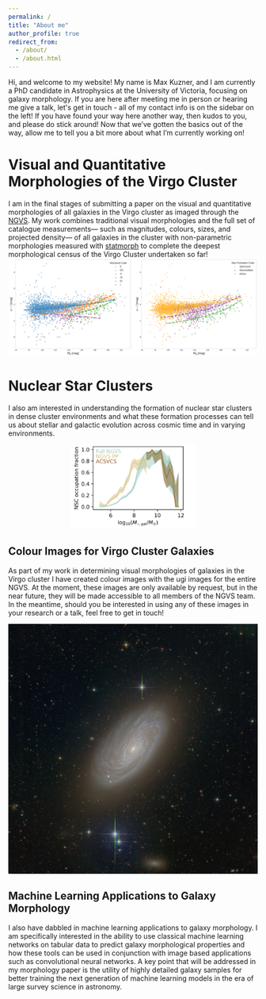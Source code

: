 ```yaml
---
permalink: /
title: "About me"
author_profile: true
redirect_from: 
  - /about/
  - /about.html
---
```


Hi, and welcome to my website! My name is Max Kuzner, and I am currently a PhD candidate in Astrophysics at the University of Victoria, focusing on galaxy morphology. If you are here after meeting me in person or hearing me give a talk, let's get in touch - all of my contact info is on the sidebar on the left! If you have found your way here another way, then kudos to you, and please do stick around! Now that we’ve gotten the basics out of the way, allow me to tell you a bit more about what I’m currently working on!

Visual and Quantitative Morphologies of the Virgo Cluster
======
I am in the final stages of submitting a paper on the visual and quantitative morphologies of all galaxies in the Virgo cluster as imaged through the <a href="https://www.ngvs-astro.org/" target="_blank">NGVS</a>.
My work combines traditional visual morphologies and the full set of catalogue measurements— such as magnitudes, colours, sizes, and projected density— of all galaxies in the cluster with non-parametric morphologies measured with <a href="https://statmorph.readthedocs.io/en/latest/" target="_blank">statmorph</a>
to complete the deepest morphological census of the Virgo Cluster undertaken so far!
![Combined CMD](/images/042324_Combined_CMDs.png)



Nuclear Star Clusters
======
I also am interested in understanding the formation of nuclear star clusters in dense cluster environments and what these formation processes can tell us about stellar and galactic evolution across cosmic time and in varying environments.
<div style="text-align:center;">
  <img src="/images/max_nsc_fractions_virgo.png" alt="" style="width:50%; max-width:100%; height:auto;">
</div>

Colour Images for Virgo Cluster Galaxies
------
As part of my work in determining visual morphologies of galaxies in the Virgo cluster I have created colour images with the ugi images for the entire NGVS. At the moment, these images are only available by request, but in the near future, they will be made accessible to all members of the NGVS team. In the meantime, should you be interested in using any of these images in your research or a talk, feel free to get in touch!

![Colour Image](/images/NGC4501_VCC1401.jpeg)

Machine Learning Applications to Galaxy Morphology
------
I also have dabbled in machine learning applications to galaxy morphology. I am specifically interested in the ability to use classical machine learning networks on tabular data to predict galaxy morphological properties and how these tools can be used in conjunction with image based applications such as convolutional neural networks. A key point that will be addressed in my morphology paper is the utility of highly detailed galaxy samples for better training the next generation of machine learning models in the era of large survey science in astronomy.




